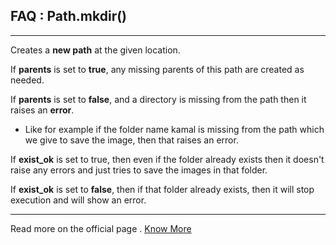 ## FAQ : Path.mkdir()

---

Creates a **new path** at the given location.

If **parents** is set to **true**, any missing parents of this path are created as needed.

If **parents** is set to **false**, and a directory is missing from the path then it raises an **error**.

- Like for example if the folder name kamal is missing from the path which we give to save the image, then that raises an error.

If **exist_ok** is set to true, then even if the folder already exists then it doesn't raise any errors and just tries to save the images in that folder.

If **exist_ok** is set to **false**, then if that folder already exists, then it will stop execution and will show an error.

---

Read more on the official page . [Know More](https://docs.python.org/3/library/pathlib.html#methods-and-properties)
